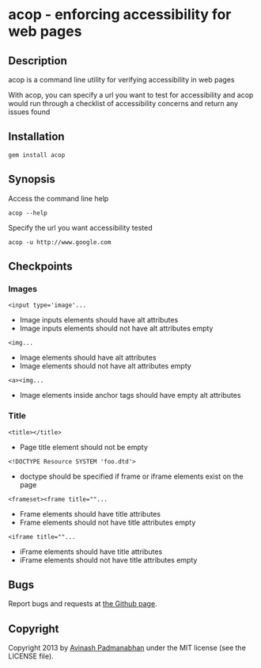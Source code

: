 acop - enforcing accessibility for web pages
============================================

Description
-----------

acop is a command line utility for verifying accessibility in web pages

With acop, you can specify a url you want to test for accessibility and acop would run through a checklist of accessibility concerns and return any issues found

Installation
------------

`gem install acop`

Synopsis
--------

Access the command line help

`acop --help`

Specify the url you want accessibility tested

`acop -u http://www.google.com`

Checkpoints
-----------
### Images  
`<input type='image'...`  
*   Image inputs elements should have alt attributes  
*   Image inputs elements should not have alt attributes empty

`<img...`  
*   Image elements should have alt attributes  
*   Image elements should not have alt attributes empty  

`<a><img...`  
*   Image elements inside anchor tags should have empty alt attributes  

### Title
`<title></title>`  
*   Page title element should not be empty  

`<!DOCTYPE Resource SYSTEM 'foo.dtd'>`
*   doctype should be specified if frame or iframe elements exist on the page

`<frameset><frame title=""...`  
*   Frame elements should have title attributes  
*   Frame elements should not have title attributes empty  

`<iframe title=""...`
*   iFrame elements should have title attributes  
*   iFrame elements should not have title attributes empty  

Bugs
----
Report bugs and requests at [the Github page](https://github.com/eveningsamurai/acop).


Copyright
---------

Copyright 2013 by [Avinash Padmanabhan](http://eveningsamurai.wordpress.com) under the MIT license (see the LICENSE file).
